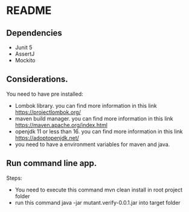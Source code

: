# README


## Dependencies

* Junit 5
* AssertJ
* Mockito

## Considerations.

You need to have pre installed:
* Lombok library. you can find more information in this link https://projectlombok.org/
* maven build manager. you can find more information in this link https://maven.apache.org/index.html
* openjdk 11 or less than 16. you can find more information in this link  https://adoptopenjdk.net/
* you need to have a environment variables for maven and java.

## Run command line app.
Steps:
* You need to execute this command mvn clean install in root project folder 
* run this command java -jar mutant.verify-0.0.1.jar into target folder